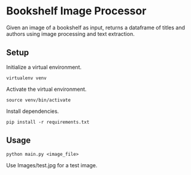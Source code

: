 # Bookshelf Image Processor
Given an image of a bookshelf as input, returns a dataframe of titles and authors using image processing and text extraction.

## Setup
Initialize a virtual environment.

    virtualenv venv
    
Activate the virtual environment.

    source venv/bin/activate

Install dependencies.

    pip install -r requirements.txt

## Usage
    python main.py <image_file>

Use Images/test.jpg for a test image.
